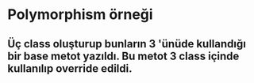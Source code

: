 # Polymorphism örneği
## Üç class oluşturup bunların 3 'ünüde kullandığı bir base metot yazıldı. Bu metot 3 class içinde kullanılıp override edildi. 
